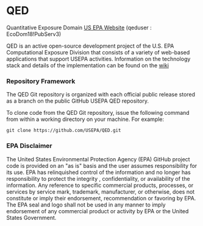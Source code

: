 QED
====

Quantitative Exposure Domain 
[US EPA Website](https://qed.epa.gov) (qeduser : EcoDom18!PubServ3)

QED is an active open-source development project of the U.S. EPA Computational Exposure Division
that consists of a variety of web-based applications that support USEPA activities. Information on
the technology stack and details of the implementation can be found on the 
[wiki](https://github.com/quanted/qed/wiki)

### Repository Framework
The QED Git repository is organized with each official public release stored as a branch on the public 
GitHub USEPA QED repository.

To clone code from the QED Git repository, issue the following command from within a working directory 
on your machine. For example:
```
git clone https://github.com/USEPA/QED.git
```

### EPA Disclaimer  
The United States Environmental Protection Agency (EPA) GitHub project code is provided on an "as is" basis 
and the user assumes responsibility for its use. EPA has relinquished control of the information and no 
longer has responsibility to protect the integrity , confidentiality, or availability of the information. 
Any reference to specific commercial products, processes, or services by service mark, trademark, manufacturer, 
or otherwise, does not constitute or imply their endorsement, recommendation or favoring by EPA. The EPA seal 
and logo shall not be used in any manner to imply endorsement of any commercial product or activity by EPA or 
the United States Government.    
[<img src="https://licensebuttons.net/p/mark/1.0/88x31.png" width="50" height="15">](https://creativecommons.org/publicdomain/zero/1.0/)
